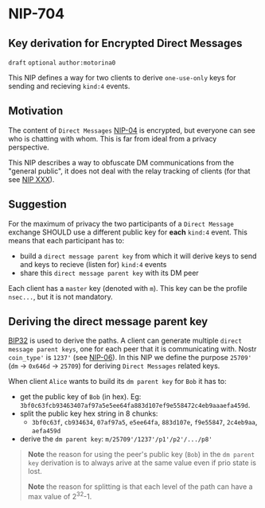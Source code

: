 NIP-704
======

Key derivation for Encrypted Direct Messages
-----------------------------------

`draft` `optional` `author:motorina0`

This NIP defines a way for two clients to derive `one-use-only` keys for sending and recieving `kind:4` events.

## Motivation
The content of `Direct Messages` [NIP-04](https://github.com/nostr-protocol/nips/blob/master/04.md) is encrypted, but everyone can see who is chatting with whom. This is far from ideal from a privacy perspective. 

This NIP describes a way to obfuscate DM communications from the "general public", it does not deal with the relay tracking of clients (for that see [NIP XXX](xxx)).

## Suggestion
For the maximum of privacy the two participants of a `Direct Message` exchange SHOULD use a different public key for **each** `kind:4` event.
This means that each participant has to:
 - build a `direct message parent key` from which it will derive keys to send and keys to recieve (listen for) `kind:4` events
 - share this `direct message parent key` with its DM peer

Each client has a `master` key (denoted with `m`). This key can be the profile `nsec...`, but it is not mandatory.

## Deriving the direct message parent key
[BIP32](https://github.com/bitcoin/bips/blob/master/bip-0032.mediawiki) is used to derive the paths. A client can generate multiple `direct message parent keys`, one for each peer that it is communicating with. Nostr `coin_type'` is `1237'` (see [NIP-06](https://github.com/nostr-protocol/nips/blob/master/06.md)). In this NIP we define the purpose `25709'` (`dm` -> `0x646d` -> `25709`) for deriving `Direct Messages` related keys.
 
 
 When client `Alice` wants to build its `dm parent key` for `Bob` it has to:
  - get the public key of `Bob` (in hex). Eg: `3bf0c63fcb93463407af97a5e5ee64fa883d107ef9e558472c4eb9aaaefa459d`.
  - split the public key hex string in 8 chunks:
       - `3bf0c63f`, `cb934634`, `07af97a5`, `e5ee64fa`, `883d107e`, `f9e55847`, `2c4eb9aa`, `aefa459d`
  - derive the `dm parent key`: `m/25709'/1237'/p1'/p2'/.../p8'`

> **Note** the reason for using the peer's public key (`Bob`) in the `dm parent key` derivation is to always arive at the same value even if prio state is lost.
> 
> **Note** the reason for splitting is that each level of the path can have a max value of 2<sup>32</sup>-1.
